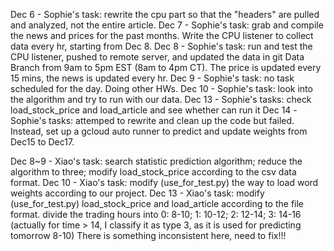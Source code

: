 Dec 6 - Sophie's task: rewrite the cpu part so that the "headers" are pulled and analyzed, not the entire article.
Dec 7 - Sophie's task: grab and compile the news and prices for the past months. Write the CPU listener to collect data every hr, starting from Dec 8.
Dec 8 - Sophie's task: run and test the CPU listener, pushed to remote server, and updated the data in git Data Branch from 9am to 5pm EST (8am to 4pm CT). The price is updated every 15 mins, the news is updated every hr. 
Dec 9 - Sophie's task: no task scheduled for the day. Doing other HWs.
Dec 10 - Sophie's task: look into the algorithm and try to run with our data. 
Dec 13 - Sophie's tasks: check load_stock_price and load_article and see whether can run it
Dec 14 -Sophie's tasks: attemped to rewrite and clean up the code but failed. Instead, set up a gcloud auto runner to predict and update weights from Dec15 to Dec17. 

Dec  8~9 - Xiao's task: search statistic prediction algorithm; reduce the algorithm to three; modify load_stock_price according to the csv data format.
Dec 10 - Xiao's task: modify (use_for_test.py) the way to load word weights according to our project.
Dec 13 - Xiao's task: modify (use_for_test.py) load_stock_price and load_article according to the file format.
         divide the trading hours into 0: 8-10; 1: 10-12; 2: 12-14; 3: 14-16
         (actually for time > 14, I classify it as type 3, as it is used for predicting tomorrow 8-10)
         There is something inconsistent here, need to fix!!!
